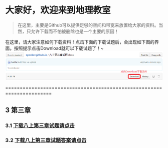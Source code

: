 # 大家好，欢迎来到地理教室

>在这里，主要是Github可以提供足够的空间和带宽来放置给大家的资料。当然，只允许下载而不怕被删除也是一个主要的原因！

在这里，请大家注意如何下载资料！点击下面的下载试题后，会出现如下图的界面。按照提示点击Download就可以下载试题了！~
![img](https://github.com/luxifac/luxifac.github.io/blob/master/Readme.PNG)

======================================================================

## 3 第三章

### 3.1 [下载八上第三章试题请点击](https://github.com/luxifac/luxifac.github.io/blob/master/%E5%85%AB%E4%B8%8A%E7%AC%AC%E4%B8%89%E7%AB%A0%E8%AF%95%E9%A2%98.docx)

### 3.2 [下载八上第三章试题答案请点击](https://github.com/luxifac/luxifac.github.io/blob/master/%E5%85%AB%E4%B8%8A%E7%AC%AC%E4%B8%89%E7%AB%A0%E8%AF%95%E9%A2%98.docx)

